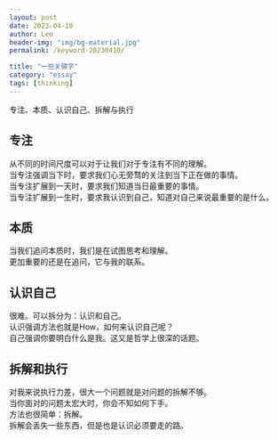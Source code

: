 ```yaml
---
layout: post
date: 2023-04-10
author: Leo
header-img: "img/bg-material.jpg"
permalink: /keyword-20230410/

title: "一些关键字"
category: "essay"
tags: [thinking]
---
```


专注、本质、认识自己、拆解与执行

## 专注

从不同的时间尺度可以对于让我们对于专注有不同的理解。\
当专注强调当下时，要求我们心无旁骛的关注到当下正在做的事情。\
当专注扩展到一天时，要求我们知道当日最重要的事情。\
当专注扩展到一生时，要求我认识到自己，知道对自己来说最重要的是什么。


## 本质

当我们追问本质时，我们是在试图思考和理解。\
更加重要的还是在追问，它与我的联系。


## 认识自己

很难。可以拆分为：认识和自己。\
认识强调方法也就是How，如何来认识自己呢？\
自己强调你要明白什么是我。这又是哲学上很深的话题。



## 拆解和执行

对我来说执行力差，很大一个问题就是对问题的拆解不够。\
当你面对的问题太宏大时，你会不知如何下手。\
方法也很简单：拆解。\
拆解会丢失一些东西，但是也是认识必须要走的路。